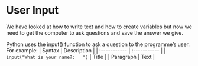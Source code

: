 # User Input
We have looked at how to write text and how to create variables but now we need to get the computer to ask questions and save the answer we give.

Python uses the input() function to ask a question to the programme’s user. 
For example:
| Syntax | Description |
| :----------- | :----------- |
| `input("What is your name?:   ")` | Title |
| Paragraph | Text |
